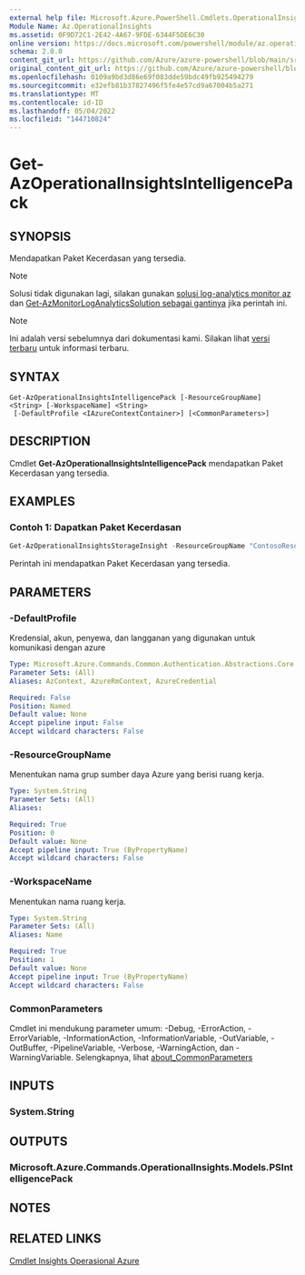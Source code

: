 ```yaml
---
external help file: Microsoft.Azure.PowerShell.Cmdlets.OperationalInsights.dll-Help.xml
Module Name: Az.OperationalInsights
ms.assetid: 0F9D72C1-2E42-4A67-9FDE-6344F5DE6C30
online version: https://docs.microsoft.com/powershell/module/az.operationalinsights/get-azoperationalinsightsintelligencepack
schema: 2.0.0
content_git_url: https://github.com/Azure/azure-powershell/blob/main/src/OperationalInsights/OperationalInsights/help/Get-AzOperationalInsightsIntelligencePack.md
original_content_git_url: https://github.com/Azure/azure-powershell/blob/main/src/OperationalInsights/OperationalInsights/help/Get-AzOperationalInsightsIntelligencePack.md
ms.openlocfilehash: 0109a9bd3d86e69f083dde59bdc49fb925494279
ms.sourcegitcommit: e32efb81b37827496f5fe4e57cd9a67004b5a271
ms.translationtype: MT
ms.contentlocale: id-ID
ms.lasthandoff: 05/04/2022
ms.locfileid: "144710824"
---
```

# Get-AzOperationalInsightsIntelligencePack

## SYNOPSIS
Mendapatkan Paket Kecerdasan yang tersedia.

> [!NOTE]
> Solusi tidak digunakan lagi, silakan gunakan [solusi log-analytics monitor az](https://docs.microsoft.com/en-us/cli/azure/monitor/log-analytics/solution?view=azure-cli-latest) dan [Get-AzMonitorLogAnalyticsSolution sebagai gantinya](https://docs.microsoft.com/en-us/powershell/module/az.monitoringsolutions/get-azmonitorloganalyticssolution?view=azps-5.9.0) jika perintah ini.

> [!NOTE]
>Ini adalah versi sebelumnya dari dokumentasi kami. Silakan lihat [versi terbaru](/powershell/module/az.operationalinsights/get-azoperationalinsightsintelligencepack) untuk informasi terbaru.

## SYNTAX

```
Get-AzOperationalInsightsIntelligencePack [-ResourceGroupName] <String> [-WorkspaceName] <String>
 [-DefaultProfile <IAzureContextContainer>] [<CommonParameters>]
```

## DESCRIPTION
Cmdlet **Get-AzOperationalInsightsIntelligencePack** mendapatkan Paket Kecerdasan yang tersedia.

## EXAMPLES

### Contoh 1: Dapatkan Paket Kecerdasan
```powershell
Get-AzOperationalInsightsStorageInsight -ResourceGroupName "ContosoResourceGroup" -WorkspaceName "ContosoWorkspace"
```

Perintah ini mendapatkan Paket Kecerdasan yang tersedia.

## PARAMETERS

### -DefaultProfile
Kredensial, akun, penyewa, dan langganan yang digunakan untuk komunikasi dengan azure

```yaml
Type: Microsoft.Azure.Commands.Common.Authentication.Abstractions.Core.IAzureContextContainer
Parameter Sets: (All)
Aliases: AzContext, AzureRmContext, AzureCredential

Required: False
Position: Named
Default value: None
Accept pipeline input: False
Accept wildcard characters: False
```

### -ResourceGroupName
Menentukan nama grup sumber daya Azure yang berisi ruang kerja.

```yaml
Type: System.String
Parameter Sets: (All)
Aliases:

Required: True
Position: 0
Default value: None
Accept pipeline input: True (ByPropertyName)
Accept wildcard characters: False
```

### -WorkspaceName
Menentukan nama ruang kerja.

```yaml
Type: System.String
Parameter Sets: (All)
Aliases: Name

Required: True
Position: 1
Default value: None
Accept pipeline input: True (ByPropertyName)
Accept wildcard characters: False
```

### CommonParameters
Cmdlet ini mendukung parameter umum: -Debug, -ErrorAction, -ErrorVariable, -InformationAction, -InformationVariable, -OutVariable, -OutBuffer, -PipelineVariable, -Verbose, -WarningAction, dan -WarningVariable. Selengkapnya, lihat [about_CommonParameters](http://go.microsoft.com/fwlink/?LinkID=113216)

## INPUTS

### System.String

## OUTPUTS

### Microsoft.Azure.Commands.OperationalInsights.Models.PSIntelligencePack

## NOTES

## RELATED LINKS

[Cmdlet Insights Operasional Azure](./Az.OperationalInsights.md)


